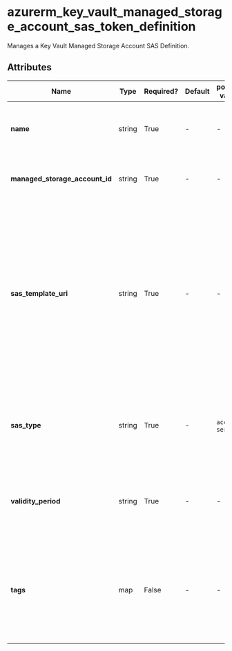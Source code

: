 # azurerm_key_vault_managed_storage_account_sas_token_definition

Manages a Key Vault Managed Storage Account SAS Definition.

## Attributes

| Name | Type | Required? | Default  | possible values | Description |
| ---- | ---- | --------- | -------- | ----------- | ----------- |
| **name** | string | True | -  |  -  | The name which should be used for this SAS Definition. | 
| **managed_storage_account_id** | string | True | -  |  -  | The ID of the Managed Storage Account. | 
| **sas_template_uri** | string | True | -  |  -  | The SAS definition token template signed with an arbitrary key. Tokens created according to the SAS definition will have the same properties as the template, but regenerated with a new validity period. | 
| **sas_type** | string | True | -  |  `account`, `service`  | The type of SAS token the SAS definition will create. Possible values are `account` and `service`. | 
| **validity_period** | string | True | -  |  -  | Validity period of SAS token. Value needs to be in [ISO 8601 duration format](https://en.wikipedia.org/wiki/ISO_8601#Durations). | 
| **tags** | map | False | -  |  -  | A mapping of tags which should be assigned to the SAS Definition. Changing this forces a new resource to be created. | 

